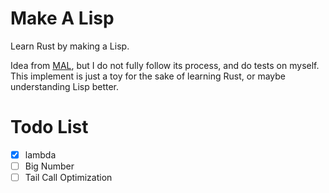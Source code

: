 # Make A Lisp

Learn Rust by making a Lisp.

Idea from [MAL](https://github.com/kanaka/mal), but I do not fully follow
its process, and do tests on myself. This implement is just a toy for the sake
of learning Rust, or maybe understanding Lisp better.

# Todo List

- [x] lambda
- [ ] Big Number
- [ ] Tail Call Optimization

